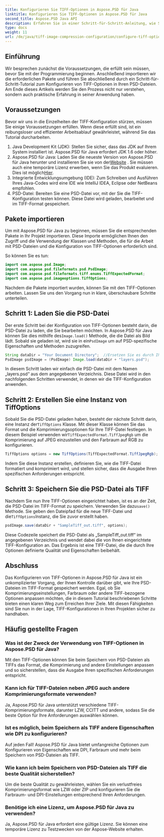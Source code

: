```yaml
---
title: Konfigurieren Sie TIFF-Optionen in Aspose.PSD für Java
linktitle: Konfigurieren Sie TIFF-Optionen in Aspose.PSD für Java
second_title: Aspose.PSD Java API
description: Erfahren Sie in einer Schritt-für-Schritt-Anleitung, wie Sie TIFF-Optionen in Aspose.PSD für Java konfigurieren. Meistern Sie die Bildbearbeitung, indem Sie PSD-Dateien als hochwertige TIFFs speichern.
type: docs
weight: 11
url: /de/java/tiff-image-compression-configuration/configure-tiff-options/
---
```

## Einführung

Wir besprechen zunächst die Voraussetzungen, die erfüllt sein müssen, bevor Sie mit der Programmierung beginnen. Anschließend importieren wir die erforderlichen Pakete und führen Sie abschließend durch ein Schritt-für-Schritt-Tutorial zum Konfigurieren von TIFF-Optionen in Ihren PSD-Dateien. Am Ende dieses Artikels werden Sie den Prozess nicht nur verstehen, sondern auch praktische Erfahrung in seiner Anwendung haben.

## Voraussetzungen

Bevor wir uns in die Einzelheiten der TIFF-Konfiguration stürzen, müssen Sie einige Voraussetzungen erfüllen. Wenn diese erfüllt sind, ist ein reibungsloser und effizienter Arbeitsablauf gewährleistet, während Sie das Tutorial durcharbeiten.

1. Java Development Kit (JDK): Stellen Sie sicher, dass das JDK auf Ihrem System installiert ist. Aspose.PSD für Java erfordert JDK 1.6 oder höher.
2.  Aspose.PSD für Java: Laden Sie die neueste Version von Aspose.PSD für Java herunter und installieren Sie sie von der[Website](https://releases.aspose.com/psd/java/) . Sie müssen auch eine temporäre Lizenz erwerben, wenn Sie das Produkt evaluieren. Dies ist möglich[Hier](https://purchase.aspose.com/temporary-license/).
3. Integrierte Entwicklungsumgebung (IDE): Zum Schreiben und Ausführen Ihres Java-Codes wird eine IDE wie IntelliJ IDEA, Eclipse oder NetBeans empfohlen.
4. PSD-Datei: Bereiten Sie eine PSD-Datei vor, mit der Sie die TIFF-Konfiguration testen können. Diese Datei wird geladen, bearbeitet und im TIFF-Format gespeichert.

## Pakete importieren

Um mit Aspose.PSD für Java zu beginnen, müssen Sie die entsprechenden Pakete in Ihr Projekt importieren. Diese Importe ermöglichen Ihnen den Zugriff und die Verwendung der Klassen und Methoden, die für die Arbeit mit PSD-Dateien und die Konfiguration von TIFF-Optionen erforderlich sind.

So können Sie es tun:

```java
import com.aspose.psd.Image;
import com.aspose.psd.fileformats.psd.PsdImage;
import com.aspose.psd.fileformats.tiff.enums.TiffExpectedFormat;
import com.aspose.psd.imageoptions.TiffOptions;
```

Nachdem die Pakete importiert wurden, können Sie mit den TIFF-Optionen arbeiten. Lassen Sie uns den Vorgang nun in klare, überschaubare Schritte unterteilen.

## Schritt 1: Laden Sie die PSD-Datei

 Der erste Schritt bei der Konfiguration von TIFF-Optionen besteht darin, die PSD-Datei zu laden, die Sie bearbeiten möchten. In Aspose.PSD für Java können Sie dies mithilfe des`Image.load()` Methode, die die Datei als Bild lädt. Sobald sie geladen ist, wird sie in ein`PsdImage` um auf PSD-spezifische Eigenschaften und Methoden zuzugreifen.

```java
String dataDir = "Your Document Directory";  //Ersetzen Sie es durch Ihr Dateiverzeichnis
PsdImage psdImage = (PsdImage) Image.load(dataDir + "layers.psd");
```

In diesem Schritt laden wir einfach die PSD-Datei mit dem Namen „layers.psd“ aus dem angegebenen Verzeichnis. Diese Datei wird in den nachfolgenden Schritten verwendet, in denen wir die TIFF-Konfiguration anwenden.

## Schritt 2: Erstellen Sie eine Instanz von TiffOptions

 Sobald Sie die PSD-Datei geladen haben, besteht der nächste Schritt darin, eine Instanz der`TiffOptions` Klasse. Mit dieser Klasse können Sie das Format und die Komprimierungsoptionen für Ihre TIFF-Datei festlegen. In diesem Beispiel verwenden wir`TiffExpectedFormat.TiffJpegRgb` um die Komprimierung auf JPEG einzustellen und den Farbraum auf RGB zu konfigurieren.

```java
TiffOptions options = new TiffOptions(TiffExpectedFormat.TiffJpegRgb);
```

Indem Sie diese Instanz erstellen, definieren Sie, wie die TIFF-Datei formatiert und komprimiert wird, und stellen sicher, dass die Ausgabe Ihren spezifischen Anforderungen entspricht.

## Schritt 3: Speichern Sie die PSD-Datei als TIFF

 Nachdem Sie nun Ihre TIFF-Optionen eingerichtet haben, ist es an der Zeit, die PSD-Datei im TIFF-Format zu speichern. Verwenden Sie dazu`save()` Methode. Sie geben den Dateipfad für die neue TIFF-Datei und die`TiffOptions`Instanz, die Sie zuvor erstellt haben.

```java
psdImage.save(dataDir + "SampleTiff_out.tiff", options);
```

Diese Codezeile speichert die PSD-Datei als „SampleTiff_out.tiff“ im angegebenen Verzeichnis und wendet dabei die von Ihnen eingerichtete TIFF-Konfiguration an. Das Ergebnis ist eine TIFF-Datei, die die durch Ihre Optionen definierte Qualität und Eigenschaften beibehält.

## Abschluss

Das Konfigurieren von TIFF-Optionen in Aspose.PSD für Java ist ein unkomplizierter Vorgang, der Ihnen Kontrolle darüber gibt, wie Ihre PSD-Dateien im TIFF-Format gespeichert werden. Egal, ob Sie Komprimierungseinstellungen, Farbraum oder andere TIFF-bezogene Optionen anpassen möchten, die in diesem Tutorial beschriebenen Schritte bieten einen klaren Weg zum Erreichen Ihrer Ziele. Mit diesen Fähigkeiten sind Sie nun in der Lage, TIFF-Konfigurationen in Ihren Projekten sicher zu handhaben.

## Häufig gestellte Fragen

### Was ist der Zweck der Verwendung von TIFF-Optionen in Aspose.PSD für Java?
Mit den TIFF-Optionen können Sie beim Speichern von PSD-Dateien als TIFFs das Format, die Komprimierung und andere Einstellungen anpassen und so sicherstellen, dass die Ausgabe Ihren spezifischen Anforderungen entspricht.

### Kann ich für TIFF-Dateien neben JPEG auch andere Komprimierungsformate verwenden?
Ja, Aspose.PSD für Java unterstützt verschiedene TIFF-Komprimierungsformate, darunter LZW, CCITT und andere, sodass Sie die beste Option für Ihre Anforderungen auswählen können.

### Ist es möglich, beim Speichern als TIFF andere Eigenschaften wie DPI zu konfigurieren?
Auf jeden Fall! Aspose.PSD für Java bietet umfangreiche Optionen zum Konfigurieren von Eigenschaften wie DPI, Farbraum und mehr beim Speichern von PSD-Dateien als TIFF.

### Wie kann ich beim Speichern von PSD-Dateien als TIFF die beste Qualität sicherstellen?
Um die beste Qualität zu gewährleisten, wählen Sie ein verlustfreies Komprimierungsformat wie LZW oder ZIP und konfigurieren Sie die Farbraum- und DPI-Einstellungen entsprechend Ihren Anforderungen.

### Benötige ich eine Lizenz, um Aspose.PSD für Java zu verwenden?
Ja, Aspose.PSD für Java erfordert eine gültige Lizenz. Sie können eine temporäre Lizenz zu Testzwecken von der Aspose-Website erhalten.